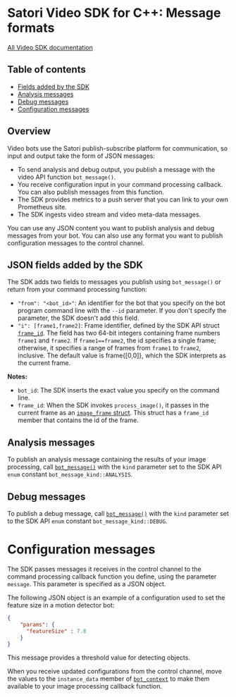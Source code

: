 # Satori Video SDK for C++: Message formats

[All Video SDK documentation](../README.md)

## Table of contents
* [Fields added by the SDK](#json-fields-added-by-the-sdk)
* [Analysis messages](#analysis-messages)
* [Debug messages](#debug-messages)
* [Configuration messages](#configuration-messages)

## Overview
Video bots use the Satori publish-subscribe platform for communication, so input and output take
the form of JSON messages:
* To send analysis and debug output, you publish a message with the video API function `bot_message()`.
* You receive configuration input in your command processing callback. You can also publish messages
from this function.
* The SDK provides metrics to a push server that you can link to your own Prometheus site.
* The SDK ingests video stream and video meta-data messages.

You can use any JSON content you want to publish analysis and debug messages from your bot. You can also use any format
you want to publish configuration messages to the control channel.

## JSON fields added by the SDK
The SDK adds two fields to messages you publish using `bot_message()` or return from your command processing function:
* `"from": "<bot_id>"`: An identifier for the bot that you specify on the bot program command line with the `--id` parameter.
If you don't specify the parameter, the SDK doesn't add this field.
* `"i": [frame1,frame2]`: Frame identifier, defined by the SDK API struct [`frame_id`](reference.md#frame_id). The
field has two 64-bit integers containing frame numbers `frame1` and `frame2`. If `frame1==frame2`, the id specifies a
single frame; otherwise, it specifies a range of frames from `frame1` to `frame2`, inclusive. The default value is
frame{[0,0]}, which the SDK interprets as the current frame.

**Notes:**
* `bot_id`: The SDK inserts the exact value you specify on the command line.
* `frame_id`: When the SDK invokes `process_image()`, it passes in the current frame as an
[`image_frame` struct](reference.md#image_frame). This struct has a `frame_id` member that contains the id of the
frame.

## Analysis messages
To publish an analysis message containing the results of your image processing, call
[`bot_message()`](reference.md#bot_message) with the `kind` parameter set to the SDK API `enum` constant
`bot_message_kind::ANALYSIS`.

## Debug messages
To publish a debug message, call [`bot_message()`](reference.md#bot_message) with the `kind` parameter set to the
SDK API `enum` constant `bot_message_kind::DEBUG`.

# Configuration messages
The SDK passes messages it receives in the control channel to the command processing callback function you
define, using the parameter `message`. This parameter is specified as a JSON object.

The following JSON object is an example of a configuration used to set the feature size in a motion detector bot:
```json
{
    "params": {
      "featureSize" : 7.0
    }
}
```
This message provides a threshold value for detecting objects.

When you receive updated configurations from the control channel, move the values to the
`instance_data` member of [`bot_context`](reference.md#bot_context) to make them available to your image processing
callback function.
